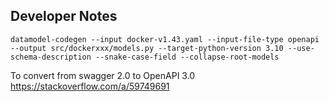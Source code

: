 ## Developer Notes

```
datamodel-codegen --input docker-v1.43.yaml --input-file-type openapi --output src/dockerxxx/models.py --target-python-version 3.10 --use-schema-description --snake-case-field --collapse-root-models
```

To convert from swagger 2.0 to OpenAPI 3.0 https://stackoverflow.com/a/59749691
